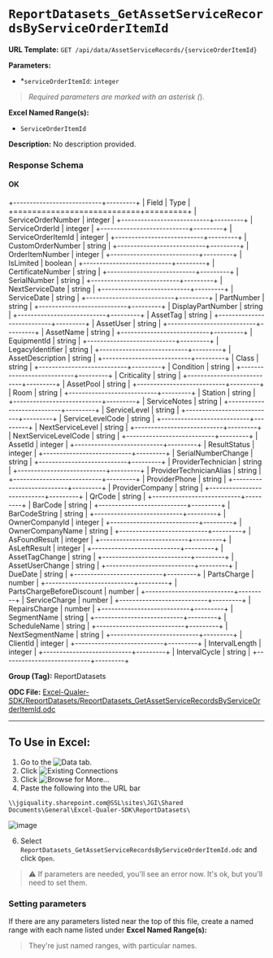 # `ReportDatasets_GetAssetServiceRecordsByServiceOrderItemId`

**URL Template:**
`GET /api/data/AssetServiceRecords/{serviceOrderItemId}`

**Parameters:**
- *`serviceOrderItemId`: `integer`


> *Required parameters are marked with an asterisk (*).

**Excel Named Range(s):**
- `ServiceOrderItemId`


**Description:**
No description provided.

### Response Schema

#### OK
+---------------------------+---------+
| Field                     | Type    |
+===========================+=========+
| ServiceOrderNumber        | integer |
+---------------------------+---------+
| ServiceOrderId            | integer |
+---------------------------+---------+
| ServiceOrderItemId        | integer |
+---------------------------+---------+
| CustomOrderNumber         | string  |
+---------------------------+---------+
| OrderItemNumber           | integer |
+---------------------------+---------+
| IsLimited                 | boolean |
+---------------------------+---------+
| CertificateNumber         | string  |
+---------------------------+---------+
| SerialNumber              | string  |
+---------------------------+---------+
| NextServiceDate           | string  |
+---------------------------+---------+
| ServiceDate               | string  |
+---------------------------+---------+
| PartNumber                | string  |
+---------------------------+---------+
| DisplayPartNumber         | string  |
+---------------------------+---------+
| AssetTag                  | string  |
+---------------------------+---------+
| AssetUser                 | string  |
+---------------------------+---------+
| AssetName                 | string  |
+---------------------------+---------+
| EquipmentId               | string  |
+---------------------------+---------+
| LegacyIdentifier          | string  |
+---------------------------+---------+
| AssetDescription          | string  |
+---------------------------+---------+
| Class                     | string  |
+---------------------------+---------+
| Condition                 | string  |
+---------------------------+---------+
| Criticality               | string  |
+---------------------------+---------+
| AssetPool                 | string  |
+---------------------------+---------+
| Room                      | string  |
+---------------------------+---------+
| Station                   | string  |
+---------------------------+---------+
| ServiceNotes              | string  |
+---------------------------+---------+
| ServiceLevel              | string  |
+---------------------------+---------+
| ServiceLevelCode          | string  |
+---------------------------+---------+
| NextServiceLevel          | string  |
+---------------------------+---------+
| NextServiceLevelCode      | string  |
+---------------------------+---------+
| AssetId                   | integer |
+---------------------------+---------+
| ResultStatus              | integer |
+---------------------------+---------+
| SerialNumberChange        | string  |
+---------------------------+---------+
| ProviderTechnician        | string  |
+---------------------------+---------+
| ProviderTechnicianAlias   | string  |
+---------------------------+---------+
| ProviderPhone             | string  |
+---------------------------+---------+
| ProviderCompany           | string  |
+---------------------------+---------+
| QrCode                    | string  |
+---------------------------+---------+
| BarCode                   | string  |
+---------------------------+---------+
| BarCodeString             | string  |
+---------------------------+---------+
| OwnerCompanyId            | integer |
+---------------------------+---------+
| OwnerCompanyName          | string  |
+---------------------------+---------+
| AsFoundResult             | integer |
+---------------------------+---------+
| AsLeftResult              | integer |
+---------------------------+---------+
| AssetTagChange            | string  |
+---------------------------+---------+
| AssetUserChange           | string  |
+---------------------------+---------+
| DueDate                   | string  |
+---------------------------+---------+
| PartsCharge               | number  |
+---------------------------+---------+
| PartsChargeBeforeDiscount | number  |
+---------------------------+---------+
| ServiceCharge             | number  |
+---------------------------+---------+
| RepairsCharge             | number  |
+---------------------------+---------+
| SegmentName               | string  |
+---------------------------+---------+
| ScheduleName              | string  |
+---------------------------+---------+
| NextSegmentName           | string  |
+---------------------------+---------+
| ClientId                  | integer |
+---------------------------+---------+
| IntervalLength            | integer |
+---------------------------+---------+
| IntervalCycle             | string  |
+---------------------------+---------+

**Group (Tag):**
ReportDatasets

**ODC File:**
[Excel-Qualer-SDK/ReportDatasets/ReportDatasets_GetAssetServiceRecordsByServiceOrderItemId.odc](https://github.com/Johnson-Gage-Inspection-Inc/qualer-sdk-odc/blob/main/Excel-Qualer-SDK/ReportDatasets/ReportDatasets_GetAssetServiceRecordsByServiceOrderItemId.odc)

---

To Use in Excel:
---

1. Go to the ![`Data`](https://github.com/user-attachments/assets/da437a70-57b3-4c5b-bb01-4910ece19ed1)
 tab.
3. Click ![Existing Connections](https://github.com/user-attachments/assets/a2f1ed67-b2e0-4c23-ac90-68c870e60289)
4. Click ![`Browse for More...`](https://github.com/user-attachments/assets/8e698494-6865-41e7-b6fa-043aea81809a)
5. Paste the following into the URL bar
```
\\jgiquality.sharepoint.com@SSL\sites\JGI\Shared Documents\General\Excel-Qualer-SDK\ReportDatasets\
```

![image](https://github.com/user-attachments/assets/1e1a8d87-0377-446d-aaf5-d78562991db3)

6. Select `ReportDatasets_GetAssetServiceRecordsByServiceOrderItemId.odc` and click `Open`.

> ⚠️ If parameters are needed, you'll see an error now. It's ok, but you'll need to set them.

### Setting parameters
If there are any parameters listed near the top of this file, create a named range with each name listed under **Excel Named Range(s):**
> They're just named ranges, with particular names.
